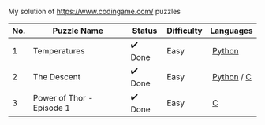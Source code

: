 My solution of https://www.codingame.com/ puzzles

No. | Puzzle Name | Status | Difficulty | Languages
---|---|---|---|---
1 | Temperatures |:heavy_check_mark: Done | Easy | [Python](https://github.com/kbrault/codingame_solutions/blob/master/puzzle/easy/temperatures.py)
2 | The Descent |:heavy_check_mark: Done | Easy | [Python](https://github.com/kbrault/codingame_solutions/blob/master/puzzle/easy/the_descent/the_descent.py) / [C](https://github.com/kbrault/codingame_solutions/blob/master/puzzle/easy/the_descent/the_descent.c)
3 | Power of Thor - Episode 1 |:heavy_check_mark: Done | Easy | [C](https://github.com/kbrault/codingame_solutions/blob/master/puzzle/easy/power_of_thor_ep1/the_descent/power_of_thor_ep1.c)
